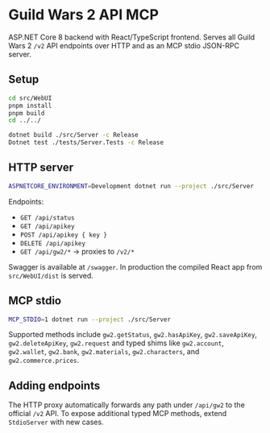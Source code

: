 # Guild Wars 2 API MCP

ASP.NET Core 8 backend with React/TypeScript frontend. Serves all Guild Wars 2 `/v2` API endpoints over HTTP and as an MCP stdio JSON-RPC server.

## Setup

```bash
cd src/WebUI
pnpm install
pnpm build
cd ../../

dotnet build ./src/Server -c Release
Dotnet test ./tests/Server.Tests -c Release
```

## HTTP server

```bash
ASPNETCORE_ENVIRONMENT=Development dotnet run --project ./src/Server
```

Endpoints:
- `GET /api/status`
- `GET /api/apikey`
- `POST /api/apikey { key }`
- `DELETE /api/apikey`
- `GET /api/gw2/*` → proxies to `/v2/*`

Swagger is available at `/swagger`. In production the compiled React app from `src/WebUI/dist` is served.

## MCP stdio

```bash
MCP_STDIO=1 dotnet run --project ./src/Server
```

Supported methods include `gw2.getStatus`, `gw2.hasApiKey`, `gw2.saveApiKey`, `gw2.deleteApiKey`, `gw2.request` and typed shims like `gw2.account`, `gw2.wallet`, `gw2.bank`, `gw2.materials`, `gw2.characters`, and `gw2.commerce.prices`.

## Adding endpoints

The HTTP proxy automatically forwards any path under `/api/gw2` to the official `/v2` API. To expose additional typed MCP methods, extend `StdioServer` with new cases.

